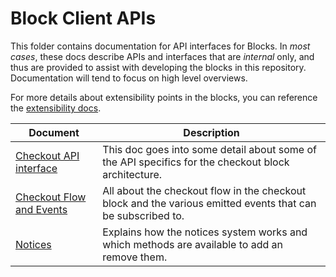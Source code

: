 # Block Client APIs

This folder contains documentation for API interfaces for Blocks. In _most cases_, these docs describe APIs and interfaces that are _internal_ only, and thus are provided to assist with developing the blocks in this repository. Documentation will tend to focus on high level overviews.

For more details about extensibility points in the blocks, you can reference the [extensibility docs](../../third-party-developers/extensibility/README.md).

| Document                                                                                                     | Description                                                                                                 |
| ------------------------------------------------------------------------------------------------------------ | ----------------------------------------------------------------------------------------------------------- |
| [Checkout API interface](checkout/checkout-api.md)                                                           | This doc goes into some detail about some of the API specifics for the checkout block architecture.         |
| [Checkout Flow and Events](../../internal-developers/block-client-apis/checkout/checkout-flow-and-events.md) | All about the checkout flow in the checkout block and the various emitted events that can be subscribed to. |
| [Notices](notices.md)                                                                                        | Explains how the notices system works and which methods are available to add an remove them.                |
